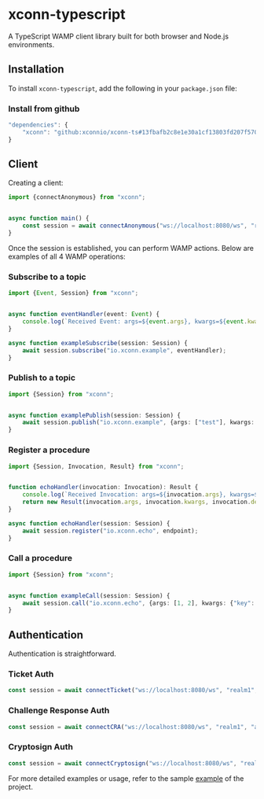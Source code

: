 # xconn-typescript
A TypeScript WAMP client library built for both browser and Node.js environments.

## Installation

To install `xconn-typescript`, add the following in your `package.json` file:

### Install from github

```typescript
"dependencies": {
    "xconn": "github:xconnio/xconn-ts#13fbafb2c8e1e30a1cf13803fd207f5705270e24"
}
```

## Client

Creating a client:

```typescript
import {connectAnonymous} from "xconn";


async function main() {
    const session = await connectAnonymous("ws://localhost:8080/ws", "realm1");
}
```

Once the session is established, you can perform WAMP actions. Below are examples of all 4 WAMP
operations:

### Subscribe to a topic

```typescript
import {Event, Session} from "xconn";


async function eventHandler(event: Event) {
    console.log(`Received Event: args=${event.args}, kwargs=${event.kwargs}, details=${event.details}`);
}

async function exampleSubscribe(session: Session) {
    await session.subscribe("io.xconn.example", eventHandler);
}
```

### Publish to a topic

```typescript
import {Session} from "xconn";


async function examplePublish(session: Session) {
    await session.publish("io.xconn.example", {args: ["test"], kwargs: {"key": "value"}});
}
```

### Register a procedure

```typescript
import {Session, Invocation, Result} from "xconn";


function echoHandler(invocation: Invocation): Result {
    console.log(`Received Invocation: args=${invocation.args}, kwargs=${invocation.kwargs}, details=${invocation.details}`);
    return new Result(invocation.args, invocation.kwargs, invocation.details);
}

async function echoHandler(session: Session) {
    await session.register("io.xconn.echo", endpoint);
}
```

### Call a procedure

```typescript
import {Session} from "xconn";


async function exampleCall(session: Session) {
    await session.call("io.xconn.echo", {args: [1, 2], kwargs: {"key": "value"}});
}
```

## Authentication

Authentication is straightforward.

### Ticket Auth

```typescript
const session = await connectTicket("ws://localhost:8080/ws", "realm1", "authid", "ticket");
```

### Challenge Response Auth

```typescript
const session = await connectCRA("ws://localhost:8080/ws", "realm1", "authid", "secret");
```

### Cryptosign Auth

```typescript
const session = await connectCryptosign("ws://localhost:8080/ws", "realm1", "authid", "150085398329d255ad69e82bf47ced397bcec5b8fbeecd28a80edbbd85b49081");
```

For more detailed examples or usage, refer to the sample [example](examples) of the project.
